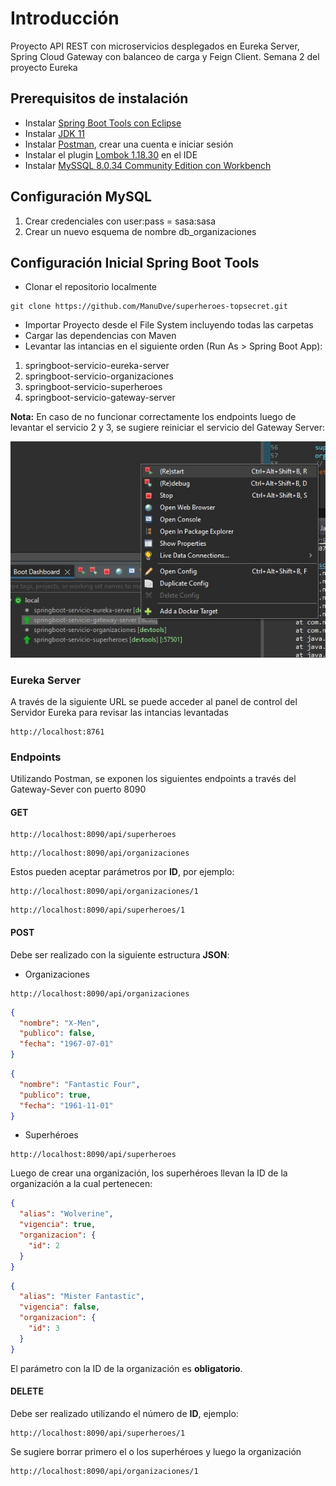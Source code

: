 # Introducción

Proyecto API REST con microservicios desplegados en Eureka Server, Spring Cloud Gateway con balanceo de carga y Feign Client. Semana 2 del proyecto Eureka

## Prerequisitos de instalación

- Instalar [Spring Boot Tools con Eclipse](https://spring.io/tools)
- Instalar [JDK 11](https://jdk.java.net/java-se-ri/11-MR2)
- Instalar [Postman](https://www.postman.com/downloads/), crear una cuenta e iniciar sesión
- Instalar el plugin [Lombok 1.18.30](https://mvnrepository.com/artifact/org.projectlombok/lombok/1.18.30) en el IDE
- Instalar [MySSQL 8.0.34 Community Edition con Workbench](https://dev.mysql.com/downloads/mysql/)

## Configuración MySQL

1. Crear credenciales con user:pass = sasa:sasa
2. Crear un nuevo esquema de nombre db_organizaciones

## Configuración Inicial Spring Boot Tools

- Clonar el repositorio localmente

```
git clone https://github.com/ManuDve/superheroes-topsecret.git
```

- Importar Proyecto desde el File System incluyendo todas las carpetas
- Cargar las dependencias con Maven
- Levantar las intancias en el siguiente orden (Run As > Spring Boot App):

1. springboot-servicio-eureka-server
2. springboot-servicio-organizaciones
3. springboot-servicio-superheroes
4. springboot-servicio-gateway-server

**Nota:** En caso de no funcionar correctamente los endpoints luego de levantar el servicio 2 y 3, se sugiere reiniciar el servicio del Gateway Server:

![Imagen de muestra](./readme_01.jpg)

### Eureka Server

A través de la siguiente URL se puede acceder al panel de control del Servidor Eureka para revisar las intancias levantadas

```
http://localhost:8761
```

### Endpoints

Utilizando Postman, se exponen los siguientes endpoints a través del Gateway-Sever con puerto 8090

#### GET

```
http://localhost:8090/api/superheroes
```

```
http://localhost:8090/api/organizaciones
```

Estos pueden aceptar parámetros por **ID**, por ejemplo:

```
http://localhost:8090/api/organizaciones/1
```

```
http://localhost:8090/api/superheroes/1
```

#### POST

Debe ser realizado con la siguiente estructura **JSON**:

- Organizaciones

```
http://localhost:8090/api/organizaciones
```

```json
{
  "nombre": "X-Men",
  "publico": false,
  "fecha": "1967-07-01"
}
```

```json
{
  "nombre": "Fantastic Four",
  "publico": true,
  "fecha": "1961-11-01"
}
```

- Superhéroes

```
http://localhost:8090/api/superheroes
```

Luego de crear una organización, los superhéroes llevan la ID de la organización a la cual pertenecen:

```json
{
  "alias": "Wolverine",
  "vigencia": true,
  "organizacion": {
    "id": 2
  }
}
```

```json
{
  "alias": "Mister Fantastic",
  "vigencia": false,
  "organizacion": {
    "id": 3
  }
}
```

El parámetro con la ID de la organización es **obligatorio**.

#### DELETE

Debe ser realizado utilizando el número de **ID**, ejemplo:

```
http://localhost:8090/api/superheroes/1
```

Se sugiere borrar primero el o los superhéroes y luego la organización

```
http://localhost:8090/api/organizaciones/1
```
